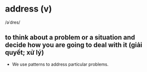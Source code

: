 # address (v)

/əˈdres/

## to think about a problem or a situation and decide how you are going to deal with it (giải quyết; xử lý)

- We use patterns to address particular problems.